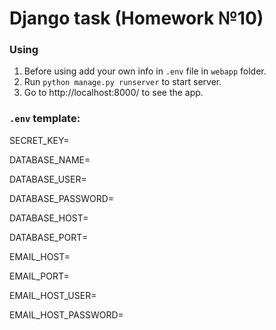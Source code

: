 # Django task (Homework №10)


### Using
1. Before using add your own info in `.env` file in `webapp` folder.
2. Run `python manage.py runserver` to start server.
3. Go to http://localhost:8000/ to see the app.

### `.env` template:

SECRET_KEY=

DATABASE_NAME=

DATABASE_USER=

DATABASE_PASSWORD=

DATABASE_HOST=

DATABASE_PORT=

EMAIL_HOST=

EMAIL_PORT=

EMAIL_HOST_USER=

EMAIL_HOST_PASSWORD=